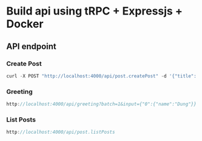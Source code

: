 # Build api using tRPC + Expressjs + Docker

## API endpoint

### Create Post

```js
curl -X POST "http://localhost:4000/api/post.createPost" -d '{"title": "Xin chao" }' -H 'content-type: application/json'
```

### Greeting

```js
http://localhost:4000/api/greeting?batch=1&input={"0":{"name":"Dung"}}
```

### List Posts

```js
http://localhost:4000/api/post.listPosts
```
